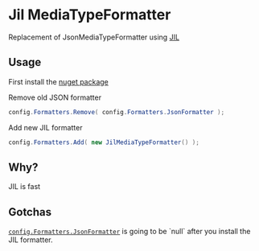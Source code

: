 Jil MediaTypeFormatter
=========

Replacement of JsonMediaTypeFormatter using [JIL](https://github.com/kevin-montrose/Jil)


## Usage ##

First install the [nuget package](https://www.nuget.org/packages/Bmbsqd.JilMediaTypeFormatter/)  


Remove old JSON formatter
```csharp
config.Formatters.Remove( config.Formatters.JsonFormatter );
```

Add new JIL formatter 
```csharp
config.Formatters.Add( new JilMediaTypeFormatter() );
```

## Why? ##
JIL is fast

## Gotchas ##
[`config.Formatters.JsonFormatter`](http://msdn.microsoft.com/en-us/library/system.net.http.formatting.mediatypeformattercollection.jsonformatter(v=vs.118).aspx) is going to be `null` after you install the JIL formatter.